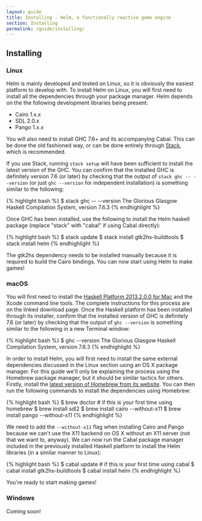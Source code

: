 ```yaml
---
layout: guide
title: Installing - Helm, a functionally reactive game engine
section: Installing
permalink: /guide/installing/
---
```


## Installing

### Linux

Helm is mainly developed and tested on Linux, so it is obviously the easiest
platform to develop with. To install Helm on Linux, you will first need to
install all the dependencies through your package manager. Helm depends on the
the following development libraries being present:

* Cairo 1.x.x
* SDL 2.0.x
* Pango 1.x.x

You will also need to install GHC 7.6+ and its accompanying Cabal. This can be
done the old fashioned way, or can be done entirely through
[Stack](https://docs.haskellstack.org/en/stable/README/), which is recommended.

If you use Stack, running `stack setup` will have been sufficient to install
the latest version of the GHC. You can confirm that the installed GHC is
definitely version 7.6 (or later) by checking that the output of
`stack ghc -- --version` (or just `ghc --version` for independent installation)
is something similar to the following:

{% highlight bash %}
$ stack ghc -- --version
The Glorious Glasgow Haskell Compilation System, version 7.6.3
{% endhighlight %}

Once GHC has been installed, use the following to install the Helm haskell
package (replace "stack" with "cabal" if using Cabal directly):

{% highlight bash %}
$ stack update
$ stack install gtk2hs-buildtools
$ stack install helm
{% endhighlight %}

The gtk2hs dependency needs to be installed manually because it is required to
build the Cairo bindings. You can now start using Helm to make games!

### macOS

You will first need to install the
[Haskell Platform 2013.2.0.0 for Mac](http://www.haskell.org/platform/mac.html)
and the Xcode command line tools. The complete instructions for this process
are on the linked download page. Once the Haskell platform has been installed
through its installer, confirm that the installed version of GHC is definitely
7.6 (or later) by checking that the output of `ghc --version` is something
similar to the following in a new Terminal window:

{% highlight bash %}
$ ghc --version
The Glorious Glasgow Haskell Compilation System, version 7.6.3
{% endhighlight %}

In order to install Helm, you will first need to install the same external
dependencies discussed in the Linux section using an OS X package manager. For
this guide we'll only be explaining the process using the Homebrew package
manager, but it should be similar tactics for others. Firstly, install the
[latest version of Homebrew from its website](http://brew.sh). You can then run
the following commands to install the dependencies using Homebrew:

{% highlight bash %}
$ brew doctor # if this is your first time using homebrew
$ brew install sdl2
$ brew install cairo --without-x11
$ brew install pango --without-x11
{% endhighlight %}

We need to add the `--without-x11` flag when installing Cairo and Pango because
we can't use the X11 backend on OS X without an X11 server (not that we want
to, anyway). We can now run the Cabal package manager included in the
previously installed Haskell platform to install the Helm libraries (in a
similar manner to Linux):

{% highlight bash %}
$ cabal update # if this is your first time using cabal
$ cabal install gtk2hs-buildtools
$ cabal install helm
{% endhighlight %}

You're ready to start making games!

### Windows

Coming soon!

